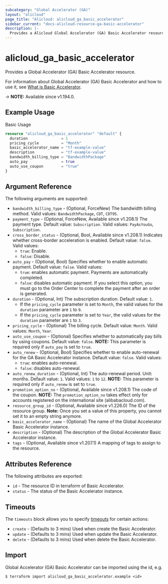 ```yaml
---
subcategory: "Global Accelerator (GA)"
layout: "alicloud"
page_title: "Alicloud: alicloud_ga_basic_accelerator"
sidebar_current: "docs-alicloud-resource-ga-basic-accelerator"
description: |-
  Provides a Alicloud Global Accelerator (GA) Basic Accelerator resource.
---
```


# alicloud_ga_basic_accelerator

Provides a Global Accelerator (GA) Basic Accelerator resource.

For information about Global Accelerator (GA) Basic Accelerator and how to use it, see [What is Basic Accelerator](https://www.alibabacloud.com/help/en/global-accelerator/latest/api-ga-2019-11-20-createbasicaccelerator).

-> **NOTE:** Available since v1.194.0.

## Example Usage

Basic Usage

```terraform
resource "alicloud_ga_basic_accelerator" "default" {
  duration               = 1
  pricing_cycle          = "Month"
  basic_accelerator_name = "tf-example-value"
  description            = "tf-example-value"
  bandwidth_billing_type = "BandwidthPackage"
  auto_pay               = true
  auto_use_coupon        = "true"
}
```

## Argument Reference

The following arguments are supported:

* `bandwidth_billing_type` - (Optional, ForceNew) The bandwidth billing method. Valid values: `BandwidthPackage`, `CDT`, `CDT95`.
* `payment_type` - (Optional, ForceNew, Available since v1.208.1) The payment type. Default value: `Subscription`. Valid values: `PayAsYouGo`, `Subscription`.
* `cross_border_status` - (Optional, Bool, Available since v1.208.1) Indicates whether cross-border acceleration is enabled. Default value: `false`. Valid values:
  - `true`: Enable.
  - `false`: Disable.
* `auto_pay` - (Optional, Bool) Specifies whether to enable automatic payment. Default value: `false`. Valid values:
  - `true`: enables automatic payment. Payments are automatically completed.
  - `false`: disables automatic payment. If you select this option, you must go to the Order Center to complete the payment after an order is generated.
* `duration` - (Optional, Int) The subscription duration. Default value: `1`.
  * If the `pricing_cycle` parameter is set to `Month`, the valid values for the `duration` parameter are `1` to `9`.
  * If the `pricing_cycle` parameter is set to `Year`, the valid values for the `duration` parameter are `1` to `3`.
* `pricing_cycle` - (Optional) The billing cycle. Default value: `Month`. Valid values: `Month`, `Year`.
* `auto_use_coupon` - (Optional) Specifies whether to automatically pay bills by using coupons. Default value: `false`. **NOTE:** This parameter is required only if `auto_pay` is set to `true`.
* `auto_renew` - (Optional, Bool) Specifies whether to enable auto-renewal for the GA Basic Accelerator instance. Default value: `false`. Valid values:
  - `true`: enables auto-renewal.
  - `false`: disables auto-renewal.
* `auto_renew_duration` - (Optional, Int) The auto-renewal period. Unit: months. Default value: `1`. Valid values: `1` to `12`. **NOTE:** This parameter is required only if `auto_renew` is set to `true`.
* `promotion_option_no` - (Optional, Available since v1.208.1) The code of the coupon. **NOTE:** The `promotion_option_no` takes effect only for accounts registered on the international site (alibabacloud.com).
* `resource_group_id` - (Optional, Available since v1.226.0) The ID of the resource group. **Note:** Once you set a value of this property, you cannot set it to an empty string anymore.
* `basic_accelerator_name` - (Optional) The name of the Global Accelerator Basic Accelerator instance.
* `description` - (Optional) The description of the Global Accelerator Basic Accelerator instance.
* `tags` - (Optional, Available since v1.207.1) A mapping of tags to assign to the resource.

## Attributes Reference

The following attributes are exported:

* `id` - The resource ID in terraform of Basic Accelerator.
* `status` - The status of the Basic Accelerator instance.

## Timeouts

The `timeouts` block allows you to specify [timeouts](https://www.terraform.io/docs/configuration-0-11/resources.html#timeouts) for certain actions:

* `create` - (Defaults to 3 mins) Used when create the Basic Accelerator.
* `update` - (Defaults to 3 mins) Used when update the Basic Accelerator.
* `delete` - (Defaults to 3 mins) Used when delete the Basic Accelerator.

## Import

Global Accelerator (GA) Basic Accelerator can be imported using the id, e.g.

```shell
$ terraform import alicloud_ga_basic_accelerator.example <id>
```
